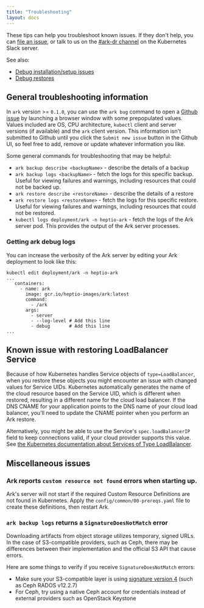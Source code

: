 ```yaml
---
title: "Troubleshooting"
layout: docs
---
```


These tips can help you troubleshoot known issues. If they don't help, you can [file an issue][4], or talk to us on the [#ark-dr channel][25] on the Kubernetes Slack server.

See also:

- [Debug installation/setup issues][2]
- [Debug restores][1]

## General troubleshooting information

In `ark` version >= `0.1.0`, you can use the `ark bug` command to open a [Github issue][4] by launching a browser window with some prepopulated values. Values included are OS, CPU architecture, `kubectl` client and server versions (if available) and the `ark` client version. This information isn't submitted to Github until you click the `Submit new issue` button in the Github UI, so feel free to add, remove or update whatever information you like.

Some general commands for troubleshooting that may be helpful:

* `ark backup describe <backupName>` - describe the details of a backup
* `ark backup logs <backupName>` - fetch the logs for this specific backup. Useful for viewing failures and warnings, including resources that could not be backed up.
* `ark restore describe <restoreName>` - describe the details of a restore
* `ark restore logs <restoreName>` - fetch the logs for this specific restore. Useful for viewing failures and warnings, including resources that could not be restored.
* `kubectl logs deployment/ark -n heptio-ark` - fetch the logs of the Ark server pod. This provides the output of the Ark server processes.

### Getting ark debug logs

You can increase the verbosity of the Ark server by editing your Ark deployment to look like this:


```
kubectl edit deployment/ark -n heptio-ark
...
   containers:
     - name: ark
       image: gcr.io/heptio-images/ark:latest
       command:
         - /ark
       args:
         - server
         - --log-level # Add this line
         - debug       # Add this line
...
```

## Known issue with restoring LoadBalancer Service

Because of how Kubernetes handles Service objects of `type=LoadBalancer`, when you restore these objects you might encounter an issue with changed values for Service UIDs. Kubernetes automatically generates the name of the cloud resource based on the Service UID, which is different when restored, resulting in a different name for the cloud load balancer. If the DNS CNAME for your application points to the DNS name of your cloud load balancer, you'll need to update the CNAME pointer when you perform an Ark restore.

Alternatively, you might be able to use the Service's `spec.loadBalancerIP` field to keep connections valid, if your cloud provider supports this value. See [the Kubernetes documentation about Services of Type LoadBalancer](https://kubernetes.io/docs/concepts/services-networking/service/#loadbalancer).

## Miscellaneous issues

### Ark reports `custom resource not found` errors when starting up.

Ark's server will not start if the required Custom Resource Definitions are not found in Kubernetes. Apply
the `config/common/00-prereqs.yaml` file to create these definitions, then restart Ark.

### `ark backup logs` returns a `SignatureDoesNotMatch` error

Downloading artifacts from object storage utilizes temporary, signed URLs. In the case of S3-compatible
providers, such as Ceph, there may be differences between their implementation and the official S3
API that cause errors.

Here are some things to verify if you receive `SignatureDoesNotMatch` errors:

  * Make sure your S3-compatible layer is using [signature version 4][5] (such as Ceph RADOS v12.2.7)
  * For Ceph, try using a native Ceph account for credentials instead of external providers such as OpenStack Keystone


[1]: debugging-restores.md
[2]: debugging-install.md
[4]: https://github.com/heptio/ark/issues
[5]: https://docs.aws.amazon.com/AmazonS3/latest/API/sig-v4-authenticating-requests.html
[25]: https://kubernetes.slack.com/messages/ark-dr
